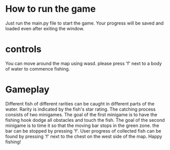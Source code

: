 # How to run the game
Just run the main.py file to start the game. Your progress will be saved and loaded even after exiting the window. 

# controls
You can move around the map using wasd. please press 'f' next to a body of water to commence fishing.

# Gameplay
Different fish of different rarities can be caught in different parts of the water. Rarity is indicated by the fish's star rating. The catching process consists of two minigames. The goal of the first minigame is to have the fishing hook dodge all obstacles and touch the fish.
The goal of the second minigame is to time it so that the moving bar stops in the green zone. the bar can be stopped by pressing 'f'. User progress of collected fish can be found by pressing 'f' next to the chest on the west side of the map. Happy fishing!
